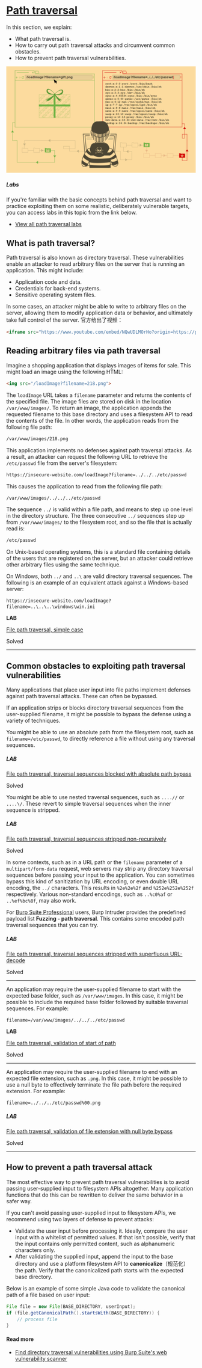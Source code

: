 # [Path traversal](https://portswigger.net/web-security/file-path-traversal)

In this section, we explain:

- What path traversal is.
- How to carry out path traversal attacks and circumvent common obstacles.
- How to prevent path traversal vulnerabilities.

![image-20230914212647204](../../../_static/images/image-20230914212647204.png)

##### Labs

If you're familiar with the basic concepts behind path traversal and want to practice exploiting them on some realistic, deliberately vulnerable targets, you can access labs in this topic from the link below.

- [View all path traversal labs](https://portswigger.net/web-security/all-labs#path-traversal)

## What is path traversal?

Path traversal is also known as directory traversal. These vulnerabilities enable an attacker to read arbitrary files on the server that is running an application. This might include:

- Application code and data.
- Credentials for back-end systems.
- Sensitive operating system files.

In some cases, an attacker might be able to write to arbitrary files on the server, allowing them to modify application data or behavior, and ultimately take full control of the server. 官方给出了视频：

```html
<iframe src="https://www.youtube.com/embed/NQwUDLMOrHo?origin=https://portswigger.net&amp;rel=0" allowfullscreen="" data-pp-element-found="" style="box-sizing: border-box; position: absolute; top: 0px; left: 0px; width: 710.29px; height: 399.53px; border: 0px;"></iframe>
```

## Reading arbitrary files via path traversal

Imagine a shopping application that displays images of items for sale. This might load an image using the following HTML:

```html
<img src="/loadImage?filename=218.png">
```

The `loadImage` URL takes a `filename` parameter and returns the contents of the specified file. The image files are stored on disk in the location `/var/www/images/`. To return an image, the application appends the requested filename to this base directory and uses a filesystem API to read the contents of the file. In other words, the application reads from the following file path:

```html
/var/www/images/218.png
```

This application implements no defenses against path traversal attacks. As a result, an attacker can request the following URL to retrieve the `/etc/passwd` file from the server's filesystem:

```html
https://insecure-website.com/loadImage?filename=../../../etc/passwd
```

This causes the application to read from the following file path:

```bash
/var/www/images/../../../etc/passwd
```

The sequence `../` is valid within a file path, and means to step up one level in the directory structure. The three consecutive `../` sequences step up from `/var/www/images/` to the filesystem root, and so the file that is actually read is:

```bash
/etc/passwd
```

On Unix-based operating systems, this is a standard file containing details of the users that are registered on the server, but an attacker could retrieve other arbitrary files using the same technique.

On Windows, both `../` and `..\` are valid directory traversal sequences. The following is an example of an equivalent attack against a Windows-based server:

```
https://insecure-website.com/loadImage?filename=..\..\..\windows\win.ini
```

**LAB**

[File path traversal, simple case](https://portswigger.net/web-security/file-path-traversal/lab-simple)

Solved

---

## Common obstacles to exploiting path traversal vulnerabilities

Many applications that place user input into file paths implement defenses against path traversal attacks. These can often be bypassed.

If an application strips or blocks directory traversal sequences from the user-supplied filename, it might be possible to bypass the defense using a variety of techniques.

You might be able to use an absolute path from the filesystem root, such as `filename=/etc/passwd`, to directly reference a file without using any traversal sequences.

##### **LAB**

[File path traversal, traversal sequences blocked with absolute path bypass](https://portswigger.net/web-security/file-path-traversal/lab-absolute-path-bypass)

Solved

You might be able to use nested traversal sequences, such as `....//` or `....\/`. These revert to simple traversal sequences when the inner sequence is stripped.

##### **LAB**

[File path traversal, traversal sequences stripped non-recursively](https://portswigger.net/web-security/file-path-traversal/lab-sequences-stripped-non-recursively)

Solved

In some contexts, such as in a URL path or the `filename` parameter of a `multipart/form-data` request, web servers may strip any directory traversal sequences before passing your input to the application. You can sometimes bypass this kind of sanitization by URL encoding, or even double URL encoding, the `../` characters. This results in `%2e%2e%2f` and `%252e%252e%252f` respectively. Various non-standard encodings, such as `..%c0%af` or `..%ef%bc%8f`, may also work.

For [Burp Suite Professional](https://portswigger.net/burp/pro) users, Burp Intruder provides the predefined payload list **Fuzzing - path traversal**. This contains some encoded path traversal sequences that you can try.

##### **LAB**

[File path traversal, traversal sequences stripped with superfluous URL-decode](https://portswigger.net/web-security/file-path-traversal/lab-superfluous-url-decode)

Solved

---

An application may require the user-supplied filename to start with the expected base folder, such as `/var/www/images`. In this case, it might be possible to include the required base folder followed by suitable traversal sequences. For example:

```http
filename=/var/www/images/../../../etc/passwd
```

**LAB**

[File path traversal, validation of start of path](https://portswigger.net/web-security/file-path-traversal/lab-validate-start-of-path)

Solved

---

An application may require the user-supplied filename to end with an expected file extension, such as `.png`. In this case, it might be possible to use a null byte to effectively terminate the file path before the required extension. For example:

```http
filename=../../../etc/passwd%00.png
```

##### **LAB**

[File path traversal, validation of file extension with null byte bypass](https://portswigger.net/web-security/file-path-traversal/lab-validate-file-extension-null-byte-bypass)

Solved

---

## How to prevent a path traversal attack

The most effective way to prevent path traversal vulnerabilities is to avoid passing user-supplied input to filesystem APIs altogether. Many application functions that do this can be rewritten to deliver the same behavior in a safer way.

If you can't avoid passing user-supplied input to filesystem APIs, we recommend using two layers of defense to prevent attacks:

- Validate the user input before processing it. Ideally, compare the user input with a whitelist of permitted values. If that isn't possible, verify that the input contains only permitted content, such as alphanumeric characters only.
- After validating the supplied input, append the input to the base directory and use a platform filesystem API to **canonicalize**（规范化） the path. Verify that the canonicalized path starts with the expected base directory.

Below is an example of some simple Java code to validate the canonical path of a file based on user input:

```java
File file = new File(BASE_DIRECTORY, userInput);
if (file.getCanonicalPath().startsWith(BASE_DIRECTORY)) {
    // process file
}
```

#### Read more

- [Find directory traversal vulnerabilities using Burp Suite's web vulnerability scanner](https://portswigger.net/burp/vulnerability-scanner)